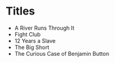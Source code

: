 # Titles

* A River Runs Through It
* Fight Club
* 12 Years a Slave
* The Big Short
* The Curious Case of Benjamin Button

